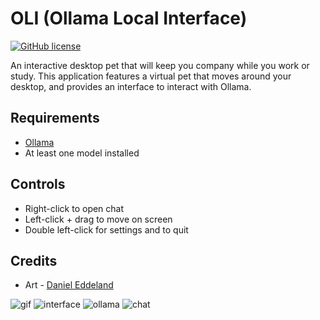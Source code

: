 # OLI (Ollama Local Interface)
 [![GitHub license](https://img.shields.io/badge/license-MIT-blue.svg)](https://github.com/M0G1WARA/oli/blob/main/LICENSE)

An interactive desktop pet that will keep you company while you work or study. This application features a virtual pet that moves around your desktop, and provides an interface to interact with Ollama.

## Requirements
- [Ollama](https://github.com/ollama/ollama)
- At least one model installed

## Controls
- Right-click to open chat
- Left-click + drag to move on screen
- Double left-click for settings and to quit

## Credits
- Art - [Daniel Eddeland](https://opengameart.org/content/lpc-style-farm-animals)

![gif](https://img.itch.zone/aW1hZ2UvMzM2MTQyMy8yMDA3MDM1NC5naWY=/original/K8B%2BNa.gif)
![interface](https://img.itch.zone/aW1hZ2UvMzM2MTQyMy8yMDA3MDM3Ny5qcGc=/original/PKE5Yq.jpg)
![ollama](https://img.itch.zone/aW1hZ2UvMzM2MTQyMy8yMDA3MDM3Ni5qcGc=/original/EQ23xC.jpg)
![chat](https://img.itch.zone/aW1hZ2UvMzM2MTQyMy8yMDA3MDM3NS5qcGc=/original/RGTzTz.jpg)
